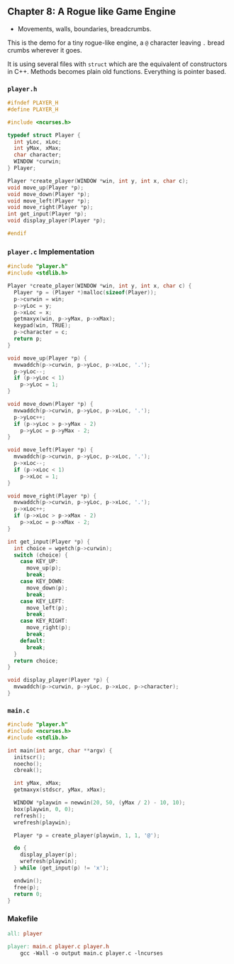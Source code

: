## Chapter 8: A Rogue like Game Engine

- Movements, walls, boundaries, breadcrumbs.

This is the demo for a tiny rogue-like engine, a `@` character leaving `.` bread crumbs wherever it goes.

It is using several files with `struct` which are the equivalent of constructors in C++. Methods becomes plain old functions.
Everything is pointer based.

### `player.h`

```c
#ifndef PLAYER_H
#define PLAYER_H

#include <ncurses.h>

typedef struct Player {
  int yLoc, xLoc;
  int yMax, xMax;
  char character;
  WINDOW *curwin;
} Player;

Player *create_player(WINDOW *win, int y, int x, char c);
void move_up(Player *p);
void move_down(Player *p);
void move_left(Player *p);
void move_right(Player *p);
int get_input(Player *p);
void display_player(Player *p);

#endif
```

### `player.c` Implementation

```c
#include "player.h"
#include <stdlib.h>

Player *create_player(WINDOW *win, int y, int x, char c) {
  Player *p = (Player *)malloc(sizeof(Player));
  p->curwin = win;
  p->yLoc = y;
  p->xLoc = x;
  getmaxyx(win, p->yMax, p->xMax);
  keypad(win, TRUE);
  p->character = c;
  return p;
}

void move_up(Player *p) {
  mvwaddch(p->curwin, p->yLoc, p->xLoc, '.');
  p->yLoc--;
  if (p->yLoc < 1)
    p->yLoc = 1;
}

void move_down(Player *p) {
  mvwaddch(p->curwin, p->yLoc, p->xLoc, '.');
  p->yLoc++;
  if (p->yLoc > p->yMax - 2)
    p->yLoc = p->yMax - 2;
}

void move_left(Player *p) {
  mvwaddch(p->curwin, p->yLoc, p->xLoc, '.');
  p->xLoc--;
  if (p->xLoc < 1)
    p->xLoc = 1;
}

void move_right(Player *p) {
  mvwaddch(p->curwin, p->yLoc, p->xLoc, '.');
  p->xLoc++;
  if (p->xLoc > p->xMax - 2)
    p->xLoc = p->xMax - 2;
}

int get_input(Player *p) {
  int choice = wgetch(p->curwin);
  switch (choice) {
    case KEY_UP:
      move_up(p);
      break;
    case KEY_DOWN:
      move_down(p);
      break;
    case KEY_LEFT:
      move_left(p);
      break;
    case KEY_RIGHT:
      move_right(p);
      break;
    default:
      break;
  }
  return choice;
}

void display_player(Player *p) {
  mvwaddch(p->curwin, p->yLoc, p->xLoc, p->character);
}
```

### `main.c`

```c
#include "player.h"
#include <ncurses.h>
#include <stdlib.h>

int main(int argc, char **argv) {
  initscr();
  noecho();
  cbreak();

  int yMax, xMax;
  getmaxyx(stdscr, yMax, xMax);

  WINDOW *playwin = newwin(20, 50, (yMax / 2) - 10, 10);
  box(playwin, 0, 0);
  refresh();
  wrefresh(playwin);

  Player *p = create_player(playwin, 1, 1, '@');

  do {
    display_player(p);
    wrefresh(playwin);
  } while (get_input(p) != 'x');

  endwin();
  free(p);
  return 0;
}
```

### Makefile

```Makefile
all: player

player: main.c player.c player.h
	gcc -Wall -o output main.c player.c -lncurses
```
